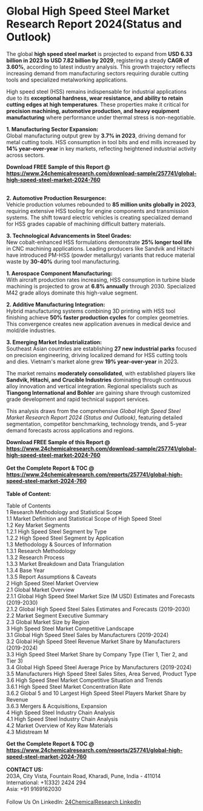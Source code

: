 <h1>Global High Speed Steel Market Research Report 2024(Status and Outlook)</h1><p>The global <strong>high speed steel market</strong> is projected to expand from <strong>USD 6.33 billion in 2023 to USD 7.82 billion by 2029</strong>, registering a steady <strong>CAGR of 3.60%</strong>, according to latest industry analysis. This growth trajectory reflects increasing demand from manufacturing sectors requiring durable cutting tools and specialized metalworking applications.</p><p>High speed steel (HSS) remains indispensable for industrial applications due to its <strong>exceptional hardness, wear resistance, and ability to retain cutting edges at high temperatures</strong>. These properties make it critical for <strong>precision machining, automotive production, and heavy equipment manufacturing</strong> where performance under thermal stress is non-negotiable.</p><p><strong>1. Manufacturing Sector Expansion:</strong><br>
Global manufacturing output grew by <strong>3.7% in 2023</strong>, driving demand for metal cutting tools. HSS consumption in tool bits and end mills increased by <strong>14% year-over-year</strong> in key markets, reflecting heightened industrial activity across sectors.</p><div><b>Download FREE Sample of this Report @ 
            <a href="https://www.24chemicalresearch.com/download-sample/257741/global-high-speed-steel-market-2024-760">
            https://www.24chemicalresearch.com/download-sample/257741/global-high-speed-steel-market-2024-760</a></b></div><br><p><strong>2. Automotive Production Resurgence:</strong><br>
Vehicle production volumes rebounded to <strong>85 million units globally in 2023</strong>, requiring extensive HSS tooling for engine components and transmission systems. The shift toward electric vehicles is creating specialized demand for HSS grades capable of machining difficult battery materials.</p><p><strong>3. Technological Advancements in Steel Grades:</strong><br>
New cobalt-enhanced HSS formulations demonstrate <strong>25% longer tool life</strong> in CNC machining applications. Leading producers like Sandvik and Hitachi have introduced PM-HSS (powder metallurgy) variants that reduce material waste by <strong>30-40%</strong> during tool manufacturing.</p><p><strong>1. Aerospace Component Manufacturing:</strong><br>
With aircraft production rates increasing, HSS consumption in turbine blade machining is projected to grow at <strong>6.8% annually</strong> through 2030. Specialized M42 grade alloys dominate this high-value segment.</p><p><strong>2. Additive Manufacturing Integration:</strong><br>
Hybrid manufacturing systems combining 3D printing with HSS tool finishing achieve <strong>50% faster production cycles</strong> for complex geometries. This convergence creates new application avenues in medical device and mold/die industries.</p><p><strong>3. Emerging Market Industrialization:</strong><br>
Southeast Asian countries are establishing <strong>27 new industrial parks</strong> focused on precision engineering, driving localized demand for HSS cutting tools and dies. Vietnam's market alone grew <strong>19% year-over-year</strong> in 2023.</p><p>The market remains <strong>moderately consolidated</strong>, with established players like <strong>Sandvik, Hitachi, and Crucible Industries</strong> dominating through continuous alloy innovation and vertical integration. Regional specialists such as <strong>Tiangong International and Bohler</strong> are gaining share through customized grade development and rapid technical support services.</p><p>This analysis draws from the comprehensive <em>Global High Speed Steel Market Research Report 2024 (Status and Outlook)</em>, featuring detailed segmentation, competitor benchmarking, technology trends, and 5-year demand forecasts across applications and regions.</p><div><b>Download FREE Sample of this Report @ 
            <a href="https://www.24chemicalresearch.com/download-sample/257741/global-high-speed-steel-market-2024-760">
            https://www.24chemicalresearch.com/download-sample/257741/global-high-speed-steel-market-2024-760</a></b></div><br><div><b>Get the Complete Report & TOC @ 
            <a href="https://www.24chemicalresearch.com/reports/257741/global-high-speed-steel-market-2024-760">
            https://www.24chemicalresearch.com/reports/257741/global-high-speed-steel-market-2024-760</a></b></div><br>
            <b>Table of Content:</b><p>Table of Contents<br />
1 Research Methodology and Statistical Scope<br />
1.1 Market Definition and Statistical Scope of High Speed Steel<br />
1.2 Key Market Segments<br />
1.2.1 High Speed Steel Segment by Type<br />
1.2.2 High Speed Steel Segment by Application<br />
1.3 Methodology & Sources of Information<br />
1.3.1 Research Methodology<br />
1.3.2 Research Process<br />
1.3.3 Market Breakdown and Data Triangulation<br />
1.3.4 Base Year<br />
1.3.5 Report Assumptions & Caveats<br />
2 High Speed Steel Market Overview<br />
2.1 Global Market Overview<br />
2.1.1 Global High Speed Steel Market Size (M USD) Estimates and Forecasts (2019-2030)<br />
2.1.2 Global High Speed Steel Sales Estimates and Forecasts (2019-2030)<br />
2.2 Market Segment Executive Summary<br />
2.3 Global Market Size by Region<br />
3 High Speed Steel Market Competitive Landscape<br />
3.1 Global High Speed Steel Sales by Manufacturers (2019-2024)<br />
3.2 Global High Speed Steel Revenue Market Share by Manufacturers (2019-2024)<br />
3.3 High Speed Steel Market Share by Company Type (Tier 1, Tier 2, and Tier 3)<br />
3.4 Global High Speed Steel Average Price by Manufacturers (2019-2024)<br />
3.5 Manufacturers High Speed Steel Sales Sites, Area Served, Product Type<br />
3.6 High Speed Steel Market Competitive Situation and Trends<br />
3.6.1 High Speed Steel Market Concentration Rate<br />
3.6.2 Global 5 and 10 Largest High Speed Steel Players Market Share by Revenue<br />
3.6.3 Mergers & Acquisitions, Expansion<br />
4 High Speed Steel Industry Chain Analysis<br />
4.1 High Speed Steel Industry Chain Analysis<br />
4.2 Market Overview of Key Raw Materials<br />
4.3 Midstream M</p><div><b>Get the Complete Report & TOC @ 
            <a href="https://www.24chemicalresearch.com/reports/257741/global-high-speed-steel-market-2024-760">
            https://www.24chemicalresearch.com/reports/257741/global-high-speed-steel-market-2024-760</a></b></div><br><b>CONTACT US:</b><br>
            203A, City Vista, Fountain Road, Kharadi, Pune, India - 411014<br>
            International: +1(332) 2424 294<br>
            Asia: +91 9169162030 <br><br>
            Follow Us On LinkedIn: <a href="https://www.linkedin.com/company/24chemicalresearch/">24ChemicalResearch LinkedIn</a>
